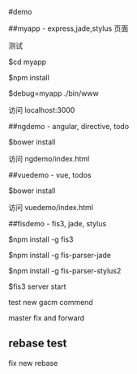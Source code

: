 #demo

##myapp - express,jade,stylus 页面
  
  测试

  $cd myapp

  $npm install
    
  $debug=myapp ./bin/www

  访问 localhost:3000


##ngdemo - angular, directive, todo

  $bower install

  访问 ngdemo/index.html


##vuedemo - vue, todos
  
  $bower install

  访问 vuedemo/index.html

##fisdemo - fis3, jade, stylus

  $npm install -g fis3
  
  $npm install -g fis-parser-jade

  $npm install -g fis-parser-stylus2


  $fis3 server start

test new gacm commend

master fix and forward

## rebase test

fix new rebase

